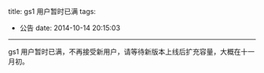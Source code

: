 title: gs1 用户暂时已满
tags:
  - 公告
date: 2014-10-14 20:15:03
---

gs1 用户暂时已满，不再接受新用户，请等待新版本上线后扩充容量，大概在十一月初。
